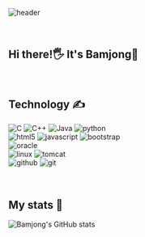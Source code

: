 <div align="left">

![header](https://capsule-render.vercel.app/api?type=waving&color=gradient&height=300&section=header&text=Bamjong&fontSize=90)

<br>

## Hi there!🖐  It's Bamjong🌰

<br>

## Technology ✍

![C](https://img.shields.io/badge/c-%2300599C.svg?style=for-the-badge&logo=c&logoColor=white)
![C++](https://img.shields.io/badge/c++-%2300599C.svg?style=for-the-badge&logo=c%2B%2B&logoColor=white)
![Java](https://img.shields.io/badge/java-%23ED8B00.svg?style=for-the-badge&logo=java&logoColor=white) 
![python](https://img.shields.io/badge/python-3776AB?style=for-the-badge&logo=python&logoColor=white)
<br>
![html5](https://img.shields.io/badge/html5-E34F26?style=for-the-badge&logo=html5&logoColor=white)
![javascript](https://img.shields.io/badge/javascript-F7DF1E?style=for-the-badge&logo=javascript&logoColor=black)
![bootstrap](https://img.shields.io/badge/bootstrap-7952B3?style=for-the-badge&logo=bootstrap&logoColor=white)
<br>
![oracle](https://img.shields.io/badge/oracle-F80000?style=for-the-badge&logo=oracle&logoColor=white)
<br>
![linux](https://img.shields.io/badge/linux-FCC624?style=for-the-badge&logo=linux&logoColor=black)
![tomcat](https://img.shields.io/badge/apachetomcat-F8DC75?style=for-the-badge&logo=apachetomcat&logoColor=white)
<br>
![github](https://img.shields.io/badge/github-181717?style=for-the-badge&logo=github&logoColor=white)
![git](https://img.shields.io/badge/git-F05032?style=for-the-badge&logo=git&logoColor=white)
<br><br><br>

## My stats 💪

![Bamjong's GitHub stats](https://github-readme-stats.vercel.app/api?username=Bamjong&show_icons=true&theme=vue)

</div>